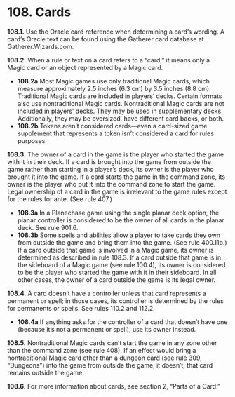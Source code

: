 # **108.** Cards

**108.1.** Use the Oracle card reference when determining a card’s wording. A card’s Oracle text can be found using the Gatherer card database at Gatherer.Wizards.com.

**108.2.** When a rule or text on a card refers to a “card,” it means only a Magic card or an object represented by a Magic card.
+ **108.2a** Most Magic games use only traditional Magic cards, which measure approximately 2.5 inches (6.3 cm) by 3.5 inches (8.8 cm). Traditional Magic cards are included in players’ decks. Certain formats also use nontraditional Magic cards. Nontraditional Magic cards are not included in players’ decks. They may be used in supplementary decks. Additionally, they may be oversized, have different card backs, or both.
+ **108.2b** Tokens aren’t considered cards—even a card-sized game supplement that represents a token isn’t considered a card for rules purposes.

**108.3.** The owner of a card in the game is the player who started the game with it in their deck. If a card is brought into the game from outside the game rather than starting in a player’s deck, its owner is the player who brought it into the game. If a card starts the game in the command zone, its owner is the player who put it into the command zone to start the game. Legal ownership of a card in the game is irrelevant to the game rules except for the rules for ante. (See rule 407.)
+ **108.3a** In a Planechase game using the single planar deck option, the planar controller is considered to be the owner of all cards in the planar deck. See rule 901.6.
+ **108.3b** Some spells and abilities allow a player to take cards they own from outside the game and bring them into the game. (See rule 400.11b.) If a card outside that game is involved in a Magic game, its owner is determined as described in rule 108.3. If a card outside that game is in the sideboard of a Magic game (see rule 100.4), its owner is considered to be the player who started the game with it in their sideboard. In all other cases, the owner of a card outside the game is its legal owner.

**108.4.** A card doesn’t have a controller unless that card represents a permanent or spell; in those cases, its controller is determined by the rules for permanents or spells. See rules 110.2 and 112.2.
+ **108.4a** If anything asks for the controller of a card that doesn’t have one (because it’s not a permanent or spell), use its owner instead.

**108.5.** Nontraditional Magic cards can’t start the game in any zone other than the command zone (see rule 408). If an effect would bring a nontraditional Magic card other than a dungeon card (see rule 309, “Dungeons”) into the game from outside the game, it doesn’t; that card remains outside the game.

**108.6.** For more information about cards, see section 2, “Parts of a Card.”
